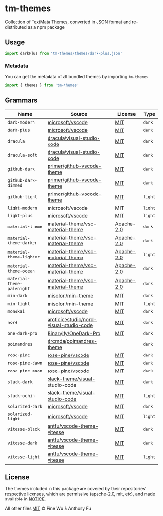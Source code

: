 # tm-themes

Collection of TextMata Themes, converted in JSON format and re-distributed as a npm package.

## Usage

```ts
import darkPlus from 'tm-themes/themes/dark-plus.json'
```

### Metadata

You can get the metadata of all bundled themes by importing `tm-themes`

```ts
import { themes } from 'tm-themes'
```

## Grammars

<!--list-start-->
| Name | Source | License | Type |
| ---- | ------ | ------- | ---- |
| `dark-modern` | [microsoft/vscode](https://github.com/microsoft/vscode/blob/b7c53afaefbf519802057a0d5d8a86820465fc80/extensions/theme-defaults/themes/dark_modern.json) | [MIT](https://raw.githubusercontent.com/microsoft/vscode/main/LICENSE.txt) | `dark` |
| `dark-plus` | [microsoft/vscode](https://github.com/microsoft/vscode/blob/b7c53afaefbf519802057a0d5d8a86820465fc80/extensions/theme-defaults/themes/dark_plus.json) | [MIT](https://raw.githubusercontent.com/microsoft/vscode/main/LICENSE.txt) | `dark` |
| `dracula` | [dracula/visual-studio-code](https://github.com/dracula/visual-studio-code/blob/e475d548db27773fa0004b252c0a4701f187fb7e/src/dracula.yml) | [MIT](https://raw.githubusercontent.com/dracula/visual-studio-code/master/LICENSE) | `dark` |
| `dracula-soft` | [dracula/visual-studio-code](https://github.com/dracula/visual-studio-code/blob/e475d548db27773fa0004b252c0a4701f187fb7e/src/dracula.yml) | [MIT](https://raw.githubusercontent.com/dracula/visual-studio-code/master/LICENSE) | `dark` |
| `github-dark` | [primer/github-vscode-theme](https://github.com/primer/github-vscode-theme/blob/38b50d41bdc6b190b7351e220956af043221d763/src/theme.js) | [MIT](https://raw.githubusercontent.com/primer/github-vscode-theme/main/LICENSE) | `dark` |
| `github-dark-dimmed` | [primer/github-vscode-theme](https://github.com/primer/github-vscode-theme/blob/38b50d41bdc6b190b7351e220956af043221d763/src/theme.js) | [MIT](https://raw.githubusercontent.com/primer/github-vscode-theme/main/LICENSE) | `dark` |
| `github-light` | [primer/github-vscode-theme](https://github.com/primer/github-vscode-theme/blob/38b50d41bdc6b190b7351e220956af043221d763/src/theme.js) | [MIT](https://raw.githubusercontent.com/primer/github-vscode-theme/main/LICENSE) | `light` |
| `light-modern` | [microsoft/vscode](https://github.com/microsoft/vscode/blob/b7c53afaefbf519802057a0d5d8a86820465fc80/extensions/theme-defaults/themes/light_modern.json) | [MIT](https://raw.githubusercontent.com/microsoft/vscode/main/LICENSE.txt) | `light` |
| `light-plus` | [microsoft/vscode](https://github.com/microsoft/vscode/blob/b7c53afaefbf519802057a0d5d8a86820465fc80/extensions/theme-defaults/themes/light_plus.json) | [MIT](https://raw.githubusercontent.com/microsoft/vscode/main/LICENSE.txt) | `light` |
| `material-theme` | [material-theme/vsc-material-theme](https://github.com/material-theme/vsc-material-theme/blob/9c1313579cecdd377fc475ccf108da6402216745/src/material.theme.config.ts) | [Apache-2.0](https://raw.githubusercontent.com/material-theme/vsc-material-theme/main/LICENSE) | `dark` |
| `material-theme-darker` | [material-theme/vsc-material-theme](https://github.com/material-theme/vsc-material-theme/blob/9c1313579cecdd377fc475ccf108da6402216745/src/material.theme.config.ts) | [Apache-2.0](https://raw.githubusercontent.com/material-theme/vsc-material-theme/main/LICENSE) | `dark` |
| `material-theme-lighter` | [material-theme/vsc-material-theme](https://github.com/material-theme/vsc-material-theme/blob/9c1313579cecdd377fc475ccf108da6402216745/src/material.theme.config.ts) | [Apache-2.0](https://raw.githubusercontent.com/material-theme/vsc-material-theme/main/LICENSE) | `light` |
| `material-theme-ocean` | [material-theme/vsc-material-theme](https://github.com/material-theme/vsc-material-theme/blob/9c1313579cecdd377fc475ccf108da6402216745/src/material.theme.config.ts) | [Apache-2.0](https://raw.githubusercontent.com/material-theme/vsc-material-theme/main/LICENSE) | `dark` |
| `material-theme-palenight` | [material-theme/vsc-material-theme](https://github.com/material-theme/vsc-material-theme/blob/9c1313579cecdd377fc475ccf108da6402216745/src/material.theme.config.ts) | [Apache-2.0](https://raw.githubusercontent.com/material-theme/vsc-material-theme/main/LICENSE) | `dark` |
| `min-dark` | [misolori/min-theme](https://github.com/misolori/min-theme/blob/dd796c3f294daecfb7f10ed277ffdc30517d59cf/themes/min-dark.json) | [MIT](https://raw.githubusercontent.com/miguelsolorio/min-theme/master/LICENSE) | `dark` |
| `min-light` | [misolori/min-theme](https://github.com/misolori/min-theme/blob/dd796c3f294daecfb7f10ed277ffdc30517d59cf/themes/min-light.json) | [MIT](https://raw.githubusercontent.com/miguelsolorio/min-theme/master/LICENSE) | `light` |
| `monokai` | [microsoft/vscode](https://github.com/microsoft/vscode/blob/b7c53afaefbf519802057a0d5d8a86820465fc80/extensions/theme-monokai/themes/monokai-color-theme.json) | [MIT](https://raw.githubusercontent.com/microsoft/vscode/main/LICENSE.txt) | `dark` |
| `nord` | [arcticicestudio/nord-visual-studio-code](https://github.com/arcticicestudio/nord-visual-studio-code/blob/8ead09822c02d0d49d0f764104505e5a34d3689f/themes/nord-color-theme.json) | [MIT](https://raw.githubusercontent.com/nordtheme/visual-studio-code/develop/license) | `dark` |
| `one-dark-pro` | [Binaryify/OneDark-Pro](https://github.com/Binaryify/OneDark-Pro/blob/0f37dcd4d02d71465ed0bc65c3829cbdfaa3fc5f/themes/OneDark-Pro.json) | [MIT](https://raw.githubusercontent.com/Binaryify/OneDark-Pro/master/LICENSE.txt) | `dark` |
| `poimandres` | [drcmda/poimandres-theme](https://github.com/drcmda/poimandres-theme/blob/a7b8ed96b2319d44b53f755bdc8f321deb69c729/themes/poimandres-color-theme.json) |  | `dark` |
| `rose-pine` | [rose-pine/vscode](https://github.com/rose-pine/vscode/blob/5a6d89246d58316802bf5c54bb83d6654ff6a1c5/themes/rose-pine-color-theme.json) | [MIT](https://raw.githubusercontent.com/rose-pine/vscode/main/license) | `dark` |
| `rose-pine-dawn` | [rose-pine/vscode](https://github.com/rose-pine/vscode/blob/5a6d89246d58316802bf5c54bb83d6654ff6a1c5/themes/rose-pine-dawn-color-theme.json) | [MIT](https://raw.githubusercontent.com/rose-pine/vscode/main/license) | `dark` |
| `rose-pine-moon` | [rose-pine/vscode](https://github.com/rose-pine/vscode/blob/5a6d89246d58316802bf5c54bb83d6654ff6a1c5/themes/rose-pine-moon-color-theme.json) | [MIT](https://raw.githubusercontent.com/rose-pine/vscode/main/license) | `dark` |
| `slack-dark` | [slack-theme/visual-studio-code](https://github.com/slack-theme/visual-studio-code/blob/ae207bda0c2477fb609b21377ab0a7a40b1f4b0b/themes/dark-mode.json) | [MIT](https://raw.githubusercontent.com/slack-theme/visual-studio-code/master/License) | `dark` |
| `slack-ochin` | [slack-theme/visual-studio-code](https://github.com/slack-theme/visual-studio-code/blob/ae207bda0c2477fb609b21377ab0a7a40b1f4b0b/themes/ochin.json) | [MIT](https://raw.githubusercontent.com/slack-theme/visual-studio-code/master/License) | `light` |
| `solarized-dark` | [microsoft/vscode](https://github.com/microsoft/vscode/blob/b7c53afaefbf519802057a0d5d8a86820465fc80/extensions/theme-solarized-dark/themes/solarized-dark-color-theme.json) | [MIT](https://raw.githubusercontent.com/microsoft/vscode/main/LICENSE.txt) | `dark` |
| `solarized-light` | [microsoft/vscode](https://github.com/microsoft/vscode/blob/b7c53afaefbf519802057a0d5d8a86820465fc80/extensions/theme-solarized-light/themes/solarized-light-color-theme.json) | [MIT](https://raw.githubusercontent.com/microsoft/vscode/main/LICENSE.txt) | `light` |
| `vitesse-black` | [antfu/vscode-theme-vitesse](https://github.com/antfu/vscode-theme-vitesse/blob/b2a0afe97416cff8526763e7517d21631c456d19/themes/vitesse-black.json) | [MIT](https://raw.githubusercontent.com/antfu/vscode-theme-vitesse/main/LICENSE) | `dark` |
| `vitesse-dark` | [antfu/vscode-theme-vitesse](https://github.com/antfu/vscode-theme-vitesse/blob/b2a0afe97416cff8526763e7517d21631c456d19/themes/vitesse-dark.json) | [MIT](https://raw.githubusercontent.com/antfu/vscode-theme-vitesse/main/LICENSE) | `dark` |
| `vitesse-light` | [antfu/vscode-theme-vitesse](https://github.com/antfu/vscode-theme-vitesse/blob/b2a0afe97416cff8526763e7517d21631c456d19/themes/vitesse-light.json) | [MIT](https://raw.githubusercontent.com/antfu/vscode-theme-vitesse/main/LICENSE) | `light` |
<!--list-end-->

## License

The themes included in this package are covered by their repositories’ respective licenses, which are permissive (apache-2.0, mit, etc), and made available in [NOTICE](./NOTICE).

All other files [MIT](./LICENSE) © Pine Wu & Anthony Fu
